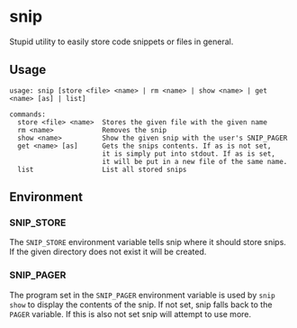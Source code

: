 # snip
Stupid utility to easily store code snippets or files in general.

## Usage
```
usage: snip [store <file> <name> | rm <name> | show <name> | get <name> [as] | list]

commands:
  store <file> <name>  Stores the given file with the given name
  rm <name>            Removes the snip
  show <name>          Show the given snip with the user's SNIP_PAGER
  get <name> [as]      Gets the snips contents. If as is not set,
                       it is simply put into stdout. If as is set,
                       it will be put in a new file of the same name.
  list                 List all stored snips
```

## Environment
### SNIP_STORE
The `SNIP_STORE` environment variable tells snip where it should store snips. If
the given directory does not exist it will be created.

### SNIP_PAGER
The program set in the `SNIP_PAGER` environment variable is used by `snip show`
to display the contents of the snip. If not set, snip falls back to the `PAGER`
variable. If this is also not set snip will attempt to use more.
